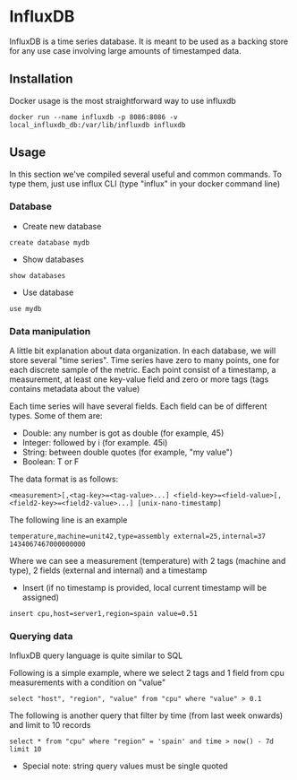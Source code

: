 # InfluxDB

InfluxDB is a time series database. It is meant to be used as a backing store for any use case involving large amounts of timestamped data.

## Installation

Docker usage is the most straightforward way to use influxdb

```
docker run --name influxdb -p 8086:8086 -v local_influxdb_db:/var/lib/influxdb influxdb
```

## Usage

In this section we've compiled several useful and common commands. To type them, just use influx CLI (type "influx" in your docker command line)

### Database

- Create new database

```
create database mydb
```

- Show databases

```
show databases
```

- Use database

```
use mydb
```

### Data manipulation

A little bit explanation about data organization. In each database, we will store several "time series". Time series have zero to many points, one for each discrete sample of the metric. Each point consist of a timestamp, a measurement, at least one key-value field and zero or more tags (tags contains metadata about the value)

Each time series will have several fields. Each field can be of different types. Some of them are:
- Double: any number is got as double (for example, 45)
- Integer: followed by i (for example. 45i)
- String: between double quotes (for example, "my value")
- Boolean: T or F

The data format is as follows:

```
<measurement>[,<tag-key>=<tag-value>...] <field-key>=<field-value>[,<field2-key>=<field2-value>...] [unix-nano-timestamp]
```

The following line is an example

```
temperature,machine=unit42,type=assembly external=25,internal=37 1434067467000000000
```

Where we can see a measurement (temperature) with 2 tags (machine and type), 2 fields (external and internal) and a timestamp

- Insert (if no timestamp is provided, local current timestamp will be assigned)
```
insert cpu,host=server1,region=spain value=0.51
```

### Querying data

InfluxDB query language is quite similar to SQL

Following is a simple example, where we select 2 tags and 1 field from cpu measurements with a condition on "value"

```
select "host", "region", "value" from "cpu" where "value" > 0.1
```

The following is another query that filter by time (from last week onwards) and limit to 10 records

```
select * from "cpu" where "region" = 'spain' and time > now() - 7d limit 10
```

* Special note: string query values must be single quoted
